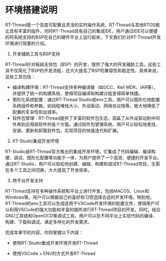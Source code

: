 # 环境搭建说明

RT-Thread是一个高度可配置且灵活的实时操作系统，RT-Thread与其他RTOS相比具有丰富的组件，同时RT-Thread具有自己的集成IDE，用户通过IDE可以便捷的将系统支持的BSP在自己的硬件平台上运行起来，下文我们针对RT-Thread开发环境进行简要的介绍。

1. 开发辅助工具与BSP支持

RT-Thread针对板级支持包（BSP）的开发，提供了强大的开发辅助工具。这些工具不仅简化了BSP的开发流程，还大大提高了BSP的兼容性和稳定性。具体来说，这些工具包括：

- 编译构建环境：RT-Thread支持多种编译器（如GCC、Keil MDK、IAR等），并提供了统一的构建系统，使得项目编译和构建过程变得简单快捷。
- 图形化系统配置：通过RT-Thread Studio或env工具，用户可以图形化地配置系统组件和参数，如线程堆栈大小、外设驱动、网络协议栈等，极大地降低了配置的复杂性和出错率。
- 软件包管理：RT-Thread提供了丰富的软件包生态，涵盖了从外设驱动到中间件再到应用层软件的各个方面。通过软件包管理系统，用户可以轻松地查找、安装、更新和卸载软件包，实现项目的快速迭代和扩展。

2. RT-Studio集成开发环境

RT-Studio是RT-Thread官方推出的集成开发环境，它集成了代码编辑、编译构建、调试、图形化配置等功能于一体，为用户提供了一个高效、便捷的开发平台。通过RT-Studio，用户可以轻松地创建、编辑、构建和调试RT-Thread项目，无需在多个工具之间切换，大大提高了开发效率。

3. 跨平台开发支持

RT-Thread支持在多种操作系统和平台上进行开发，包括MACOS、Linux和Windows等。用户可以根据自己的喜好和习惯选择合适的开发环境。特别地，RT-Thread的env工具可以生成适用于VSCode开发环境的配置文件，使得用户可以利用VSCode的强大功能和丰富的插件进行RT-Thread项目的开发。同时，结合GNU工具链和OpenOCD等调试工具，用户可以在不同平台上实现代码的编译、构建、下载和调试，满足多样化的开发需求。

完成本章节的内容，你将掌握以下内容：

- 使用RT-Studio集成开发环境开发RT-Thread

- 使用VSCode + ENV的方式开发RT-Thread





